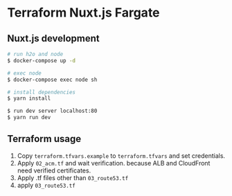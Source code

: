 # Terraform Nuxt.js Fargate

## Nuxt.js development
``` bash
# run h2o and node
$ docker-compose up -d

# exec node
$ docker-compose exec node sh

# install dependencies
$ yarn install

$ run dev server localhost:80
$ yarn run dev
```

## Terraform usage

1. Copy `terraform.tfvars.example` to `terraform.tfvars` and set credentials.
2. Apply `02_acm.tf` and wait verification. because ALB and CloudFront need verified certificates.
3. Apply .tf files other than `03_route53.tf`
4. apply `03_route53.tf`